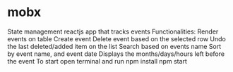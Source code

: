 # mobx
State management reactjs app that tracks events Functionalities: Render events on table Create event Delete event based on the selected row Undo the last deleted/added item on the list Search based on events name Sort by event name, and event date Displays the months/days/hours left before the event  To start open terminal and run npm install npm start
